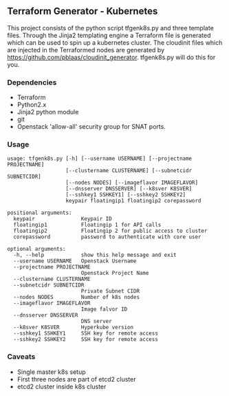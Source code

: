 ## Terraform Generator - Kubernetes

This project consists of the python script tfgenk8s.py and three template files. Through the Jinja2 templating engine a Terraform file is generated which can be used to spin up a kubernetes cluster. The cloudinit files which are injected in the Terraformed nodes are generated by https://github.com/pblaas/cloudinit_generator. tfgenk8s.py will do this for you.

### Dependencies

* Terraform
* Python2.x
* Jinja2 python module
* git
* Openstack 'allow-all' security group for SNAT ports. 

### Usage
```
usage: tfgenk8s.py [-h] [--username USERNAME] [--projectname PROJECTNAME]
                   [--clustername CLUSTERNAME] [--subnetcidr SUBNETCIDR]
                   [--nodes NODES] [--imageflavor IMAGEFLAVOR]
                   [--dnsserver DNSSERVER] [--k8sver K8SVER]
                   [--sshkey1 SSHKEY1] [--sshkey2 SSHKEY2]
                   keypair floatingip1 floatingip2 corepassword

positional arguments:
  keypair               Keypair ID
  floatingip1           Floatingip 1 for API calls
  floatingip2           Floatingip 2 for public access to cluster
  corepassword          password to authenticate with core user

optional arguments:
  -h, --help            show this help message and exit
  --username USERNAME   Openstack Username
  --projectname PROJECTNAME
                        Openstack Project Name
  --clustername CLUSTERNAME
  --subnetcidr SUBNETCIDR
                        Private Subnet CIDR
  --nodes NODES         Number of k8s nodes
  --imageflavor IMAGEFLAVOR
                        Image falvor ID
  --dnsserver DNSSERVER
                        DNS server
  --k8sver K8SVER       Hyperkube version
  --sshkey1 SSHKEY1     SSH key for remote access
  --sshkey2 SSHKEY2     SSH key for remote access
```

### Caveats
* Single master k8s setup
* First three nodes are part of etcd2 cluster
* etcd2 cluster inside k8s cluster
